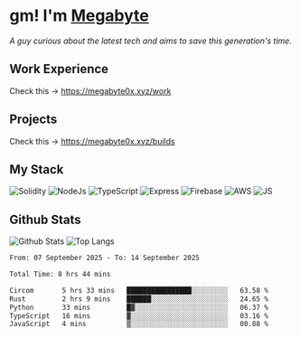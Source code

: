 # gm! I'm [Megabyte](https://megabyte0x.xyz/)

*A guy curious about the latest tech and aims to save this generation's time.*

## Work Experience

Check this -> https://megabyte0x.xyz/work

## Projects

Check this -> https://megabyte0x.xyz/builds

## My Stack

![Solidity](https://img.shields.io/badge/solidity-grey?style=for-the-badge&logo=solidity&logoColor=Green)
![NodeJs](https://img.shields.io/badge/NODE_JS-grey?style=for-the-badge&logo=nodedotjs&logoColor=Green)
![TypeScript](https://img.shields.io/badge/TS-grey?style=for-the-badge&logo=typescript&logoColor=Green)
![Express](https://img.shields.io/badge/EXPRESS-grey?style=for-the-badge&logo=EXPRESS&logoColor=Green)
![Firebase](https://img.shields.io/badge/EXPRESS-grey?style=for-the-badge&logo=EXPRESS&logoColor=Green)
![AWS](https://img.shields.io/badge/AWS-grey?style=for-the-badge&logo=amazonaws&logoColor=Yellow)
![JS](https://img.shields.io/badge/JS-grey?style=for-the-badge&logo=javascript&logoColor=Green)

## Github Stats

![Github Stats](https://github-readme-stats.vercel.app/api?username=megabyte0x&show_icons=true&theme=dark&hide_border=true&bg_color=0D1117) ![Top Langs](https://github-readme-stats.vercel.app/api/top-langs/?username=megabyte0x&layout=compact&theme=dark)

<!--START_SECTION:waka-->

```txt
From: 07 September 2025 - To: 14 September 2025

Total Time: 8 hrs 44 mins

Circom       5 hrs 33 mins   ████████████████░░░░░░░░░   63.58 %
Rust         2 hrs 9 mins    ██████░░░░░░░░░░░░░░░░░░░   24.65 %
Python       33 mins         █▓░░░░░░░░░░░░░░░░░░░░░░░   06.37 %
TypeScript   16 mins         ▓░░░░░░░░░░░░░░░░░░░░░░░░   03.16 %
JavaScript   4 mins          ▒░░░░░░░░░░░░░░░░░░░░░░░░   00.88 %
```

<!--END_SECTION:waka-->


